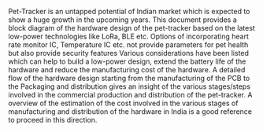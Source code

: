 Pet-Tracker is an untapped potential of Indian market which is expected to show a huge growth in
the upcoming years.
This document provides a block diagram of the hardware design of the pet-tracker based on the
latest low-power technologies like LoRa, BLE etc.
Options of incorporating heart rate monitor IC, Temperature IC etc. not provide parameters for pet
health but also provide security features
Various considerations have been listed which can help to build a low-power design, extend the
battery life of the hardware and reduce the manufacturing cost of the hardware.
A detailed flow of the hardware design starting from the manufacturing of the PCB to the Packaging
and distribution gives an insight of the various stages/steps involved in the commercial production
and distribution of the pet-tracker.
A overview of the estimation of the cost involved in the various stages of manufacturing and
distribution of the hardware in India is a good reference to proceed in this direction.
